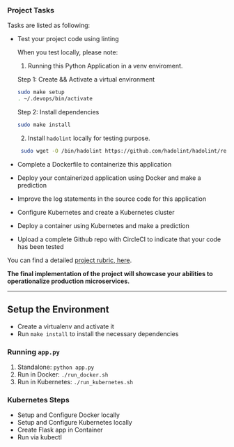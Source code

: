 [![<isdance>](https://circleci.com/gh/isdance/Operationalize-Machine-Learning-Microservice-API.svg?style=svg)](https://github.com/isdance/Operationalize-Machine-Learning-Microservice-API)

### Project Tasks

Tasks are listed as following:
* Test your project code using linting
  
  When you test locally, please note: 
    1. Running this Python Application in a venv enviroment. 
    
    Step 1: Create && Activate a virtual environment

    ```sh
    sudo make setup
    . ~/.devops/bin/activate
    ```

    Step 2: Install dependencies

    ```sh
    sudo make install
    ```

    2. Install `hadolint` locally for testing purpose.

    ```sh
     sudo wget -O /bin/hadolint https://github.com/hadolint/hadolint/releases/download/v1.16.3/hadolint-Linux-x86_64 && sudo chmod +x /bin/hadolint
    ```

* Complete a Dockerfile to containerize this application
* Deploy your containerized application using Docker and make a prediction
* Improve the log statements in the source code for this application
* Configure Kubernetes and create a Kubernetes cluster
* Deploy a container using Kubernetes and make a prediction
* Upload a complete Github repo with CircleCI to indicate that your code has been tested

You can find a detailed [project rubric, here](https://review.udacity.com/#!/rubrics/2576/view).

**The final implementation of the project will showcase your abilities to operationalize production microservices.**

---

## Setup the Environment

* Create a virtualenv and activate it
* Run `make install` to install the necessary dependencies

### Running `app.py`

1. Standalone:  `python app.py`
2. Run in Docker:  `./run_docker.sh`
3. Run in Kubernetes:  `./run_kubernetes.sh`

### Kubernetes Steps

* Setup and Configure Docker locally
* Setup and Configure Kubernetes locally
* Create Flask app in Container
* Run via kubectl
